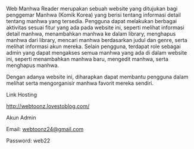 Web Manhwa Reader merupakan sebuah website yang ditujukan bagi penggemar Manhwa (Komik Korea) yang berisi tentang informasi detail tentang manhwa yang tersedia. Pengguna dapat melakukan berbagai aktivitas sesuai fitur yang ada pada website ini, seperti melihat informasi detail manhwa, menambahkan manhwa ke dalam library, menghapus manhwa dari library, mencari manhwa berdasarkan judul dan genre, serta melihat informasi akun mereka. 
Selain pengguna, terdapat role sebagai admin yang dapat mengakses semua manhwa yang ada di dalam website ini, seperti menambahkan manhwa baru, mengedit manhwa, serta menghapus manhwa.

Dengan adanya website ini, diharapkan dapat membantu pengguna dalam melihat serta mengorganisir manhwa favorit mereka sendiri.

Link Hosting

http://webtoonz.lovestoblog.com/

Akun Admin

Email: webtoonz24@gmail.com

Password: web22
